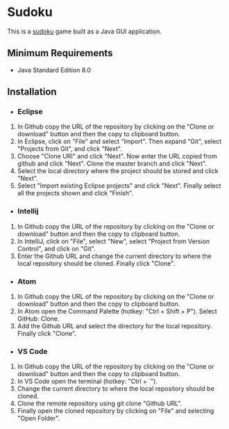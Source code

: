 # Sudoku
This is a [sudoku](https://en.wikipedia.org/wiki/Sudoku) game built as a Java GUI application.

## Minimum Requirements
* Java Standard Edition 8.0

## Installation
* ### Eclipse
1. In Github copy the URL of the repository by clicking on the "Clone or download" button and then the copy to clipboard button.
2. In Eclipse, click on "File" and select "Import". Then expand "Git", select "Projects from Git", and click "Next".
3. Choose "Clone URI" and click "Next". Now enter the URL copied from github and click "Next". Clone the master branch and click "Next".
4. Select the local directory where the project should be stored and click "Next".
5. Select "Import existing Eclipse projects" and click "Next". Finally select all the projects shown and click "Finish".

* ### Intellij
1. In Github copy the URL of the repository by clicking on the "Clone or download" button and then the copy to clipboard button.
2. In IntelliJ, click on "File", select "New", select "Project from Version Control", and click on "Git".
3. Enter the Github URL and change the current directory to where the local repository should be cloned. Finally click "Clone". 

* ### Atom
1. In Github copy the URL of the repository by clicking on the "Clone or download" button and then the copy to clipboard button.
2. In Atom open the Command Palette (hotkey: "Ctrl + Shift + P"). Select GitHub: Clone. 
3. Add the Github URL and select the directory for the local repository. Finally click "Clone". 

* ### VS Code
1. In Github copy the URL of the repository by clicking on the "Clone or download" button and then the copy to clipboard button.
2. In VS Code open the terminal (hotkey: "Ctrl + `").
3. Change the current directory to where the local repository should be cloned. 
4. Clone the remote repository using git clone "Github URL".
5. Finally open the cloned repository by clicking on "File" and selecting "Open Folder".
